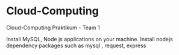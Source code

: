 # Cloud-Computing
Cloud-Computing Praktikum - Team 1

Install MySQL, Node js applications on your machine.
Install nodejs dependency packages such as mysql , request, express

